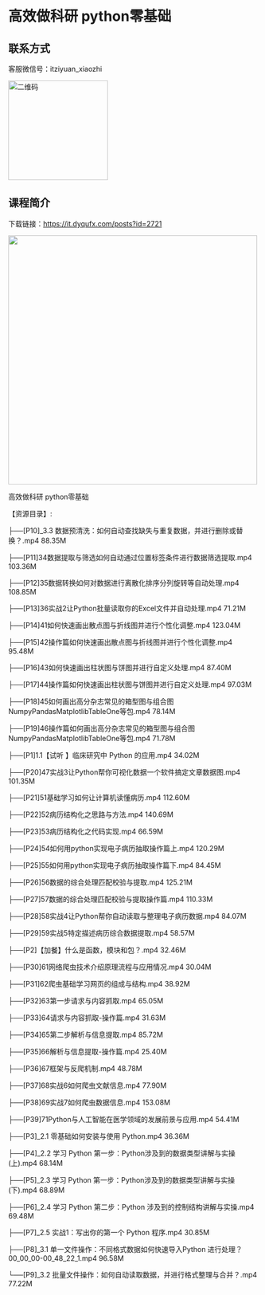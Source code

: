 # 高效做科研 python零基础

## 联系方式

客服微信号：itziyuan_xiaozhi

<img src="https://ziyuanyun.oss-cn-guangzhou.aliyuncs.com/common/20240614073449/666b82192834a.jpg" width="200" height="200" alt="二维码">

## 课程简介

下载链接：https://it.dyqufx.com/posts?id=2721

<img src="https://ziyuanyun.oss-cn-guangzhou.aliyuncs.com/yun/20240515184240/664491a08aa78.jpg" width="500" alt="">

  高效做科研 python零基础



 【资源目录】:

 ├──[P10]_3.3 数据预清洗：如何自动查找缺失与重复数据，并进行删除或替换？.mp4 88.35M

 ├──[P11]34数据提取与筛选如何自动通过位置标签条件进行数据筛选提取.mp4 103.36M

 ├──[P12]35数据转换如何对数据进行离散化排序分列旋转等自动处理.mp4 108.85M

 ├──[P13]36实战2让Python批量读取你的Excel文件并自动处理.mp4 71.21M

 ├──[P14]41如何快速画出散点图与折线图并进行个性化调整.mp4 123.04M

 ├──[P15]42操作篇如何快速画出散点图与折线图并进行个性化调整.mp4 95.48M

 ├──[P16]43如何快速画出柱状图与饼图并进行自定义处理.mp4 87.40M

 ├──[P17]44操作篇如何快速画出柱状图与饼图并进行自定义处理.mp4 97.03M

 ├──[P18]45如何画出高分杂志常见的箱型图与组合图NumpyPandasMatplotlibTableOne等包.mp4 78.14M

 ├──[P19]46操作篇如何画出高分杂志常见的箱型图与组合图NumpyPandasMatplotlibTableOne等包.mp4 71.78M

 ├──[P1]1.1【试听 】临床研究中 Python 的应用.mp4 34.02M

 ├──[P20]47实战3让Python帮你可视化数据一个软件搞定文章数据图.mp4 101.35M

 ├──[P21]51基础学习如何让计算机读懂病历.mp4 112.60M

 ├──[P22]52病历结构化之思路与方法.mp4 140.69M

 ├──[P23]53病历结构化之代码实现.mp4 66.59M

 ├──[P24]54如何用python实现电子病历抽取操作篇上.mp4 120.29M

 ├──[P25]55如何用python实现电子病历抽取操作篇下.mp4 84.45M

 ├──[P26]56数据的综合处理匹配校验与提取.mp4 125.21M

 ├──[P27]57数据的综合处理匹配校验与提取操作篇.mp4 110.33M

 ├──[P28]58实战4让Python帮你自动读取与整理电子病历数据.mp4 84.07M

 ├──[P29]59实战5特定描述病历综合数据提取.mp4 58.57M

 ├──[P2]【加餐】什么是函数，模块和包？.mp4 32.46M

 ├──[P30]61网络爬虫技术介绍原理流程与应用情况.mp4 30.04M

 ├──[P31]62爬虫基础学习网页的组成与结构.mp4 38.92M

 ├──[P32]63第一步请求与内容抓取.mp4 65.05M

 ├──[P33]64请求与内容抓取-操作篇.mp4 31.63M

 ├──[P34]65第二步解析与信息提取.mp4 85.72M

 ├──[P35]66解析与信息提取-操作篇.mp4 25.40M

 ├──[P36]67框架与反爬机制.mp4 48.78M

 ├──[P37]68实战6如何爬虫文献信息.mp4 77.90M

 ├──[P38]69实战7如何爬虫数据信息.mp4 153.08M

 ├──[P39]71Python与人工智能在医学领域的发展前景与应用.mp4 54.41M

 ├──[P3]_2.1 零基础如何安装与使用 Python.mp4 36.36M

 ├──[P4]_2.2 学习 Python 第一步：Python涉及到的数据类型讲解与实操(上).mp4 68.14M

 ├──[P5]_2.3 学习 Python 第一步：Python涉及到的数据类型讲解与实操(下).mp4 68.89M

 ├──[P6]_2.4 学习 Python 第二步：Python 涉及到的控制结构讲解与实操.mp4 69.48M

 ├──[P7]_2.5 实战1：写出你的第一个 Python 程序.mp4 30.85M

 ├──[P8]_3.1 单一文件操作：不同格式数据如何快速导入Python 进行处理？ 00_00_00-00_48_22_1.mp4 96.58M

 └──[P9]_3.2 批量文件操作：如何自动读取数据，并进行格式整理与合并？.mp4 77.22M

  